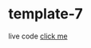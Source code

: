 # template-7
<p align="left" >live code
    <a href="https://ahmeddoban.github.io/template-7"> 
    click me
    </a>
</p>
